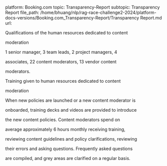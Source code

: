 platform: Booking.com
topic: Transparency-Report
subtopic: Transparency Report
file_path: /home/bhuang/nlp/rag-race-challenge2-2024/platform-docs-versions/Booking.com_Transparency-Report/Transparency Report.md
url: <EMPTY>

Qualifications of the human resources dedicated to content

moderation

1 senior manager, 3 team leads, 2 project managers, 4

associates, 22 content moderators, 13 vendor content

moderators.



Training given to human resources dedicated to content

moderation

When new policies are launched or a new content moderator is

onboarded, training decks and videos are provided to introduce

the new content policies. Content moderators spend on

average approximately 6 hours monthly receiving training,

reviewing content guidelines and policy clarifications, reviewing

their errors and asking questions. Frequently asked questions

are compiled, and grey areas are clarified on a regular basis.